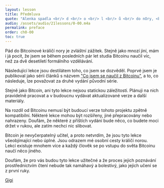 ```yaml
---
layout: lesson
title: Předmluva
quote: "Alenka spadla <br/> d <br/> o <br/> l <br/> ů <br/> do nOry, <br/> dušičku pošramocenou, <br/> na čele boule jak hory."
audio: /assets/audio/21lessons/0-00.m4a
permalink: preface
order: ch0-00
toc: true
---
```


Pád do Bitcoinové králičí nory je zvláštní zážitek. Stejně jako mnozí jiní, 
mám i já pocit, že jsem se během posledních pár let studia Bitcoinu naučil víc, 
než za dvě desetiletí formálního vzdělávání.

Následující lekce jsou destilátem toho, co jsem se dozvěděl. Poprvé jsem je 
publikoval jako sérii článků s názvem ["Co jsem se naučil z Bitcoinu"][I], a to, 
co následuje, lze považovat za druhé vydání původní série.

Stejně jako Bitcoin, ani tyto lekce nejsou statickou záležitostí. Plánuji na nich 
pravidelně pracovat a v budoucnu vydávat aktualizované verze a další materiály.

Na rozdíl od Bitcoinu nemusí být budoucí verze tohoto projektu zpětně kompatibilní. 
Některé lekce mohou být rozšířeny, jiné přepracovány nebo nahrazeny. Doufám, 
že některé z příštích vydání bude něco, co budete moci držet v rukou, ale zatím 
nechci nic slibovat.

Bitcoin je nevyčerpatelný učitel, a proto netvrdím, že jsou tyto lekce všeobjímající
nebo úplné. Jsou odrazem mé osobní cesty králičí norou. Lekcí existuje mnohem více
a každý člověk se po vstupu do světa Bitcoinu naučí něco jiného.

Doufám, že pro vás budou tyto lekce užitečné a že proces jejich poznávání 
prostřednictvím čtení nebude tak namáhavý a bolestivý, 
jako jejich učení se z první ruky.

[Gigi][dergigi]

<!-- Internal -->
[I]: https://dergigi.com/2018/12/21/philosophical-teachings-of-bitcoin/

<!-- Twitter -->
[dergigi]: https://twitter.com/dergigi

<!-- Wikipedia -->
[alice]: https://en.wikipedia.org/wiki/Alice%27s_Adventures_in_Wonderland
[carroll]: https://en.wikipedia.org/wiki/Lewis_Carroll
